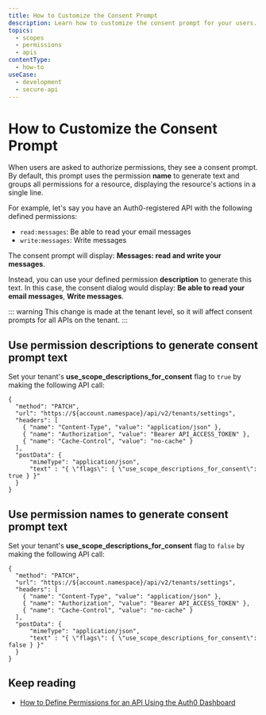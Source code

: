 ```yaml
---
title: How to Customize the Consent Prompt
description: Learn how to customize the consent prompt for your users.
topics:
  - scopes
  - permissions
  - apis
contentType:
  - how-to
useCase:
  - development
  - secure-api
---
```

# How to Customize the Consent Prompt

When users are asked to authorize permissions, they see a consent prompt. By default, this prompt uses the permission **name** to generate text and groups all permissions for a resource, displaying the resource's actions in a single line.

For example, let's say you have an Auth0-registered API with the following defined permissions:

* `read:messages`: Be able to read your email messages
* `write:messages`: Write messages

The consent prompt will display: **Messages: read and write your messages**.

Instead, you can use your defined permission **description** to generate this text. In this case, the consent dialog would display: **Be able to read your email messages**, **Write messages**.

::: warning
This change is made at the tenant level, so it will affect consent prompts for all APIs on the tenant.
:::

## Use permission descriptions to generate consent prompt text

 Set your tenant's **use_scope_descriptions_for_consent** flag to `true` by making the following API call:

```har
{
  "method": "PATCH",
  "url": "https://${account.namespace}/api/v2/tenants/settings",
  "headers": [
    { "name": "Content-Type", "value": "application/json" },
    { "name": "Authorization", "value": "Bearer API_ACCESS_TOKEN" },
    { "name": "Cache-Control", "value": "no-cache" }
  ],
  "postData": {
      "mimeType": "application/json",
      "text" : "{ \"flags\": { \"use_scope_descriptions_for_consent\": true } }"
  }
}
```

## Use permission names to generate consent prompt text

Set your tenant's **use_scope_descriptions_for_consent** flag to `false` by making the following API call:

```har
{
  "method": "PATCH",
  "url": "https://${account.namespace}/api/v2/tenants/settings",
  "headers": [
    { "name": "Content-Type", "value": "application/json" },
    { "name": "Authorization", "value": "Bearer API_ACCESS_TOKEN" },
    { "name": "Cache-Control", "value": "no-cache" }
  ],
  "postData": {
      "mimeType": "application/json",
      "text" : "{ \"flags\": { \"use_scope_descriptions_for_consent\": false } }"
  }
}
```

## Keep reading

- [How to Define Permissions for an API Using the Auth0 Dashboard](/scopes/current/guides/define-api-scopes-dashboard)
